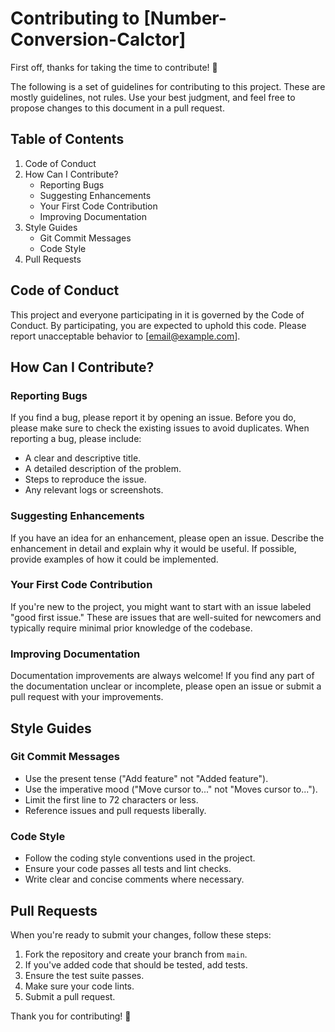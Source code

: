 # Contributing to [Number-Conversion-Calctor]

First off, thanks for taking the time to contribute! 🎉

The following is a set of guidelines for contributing to this project. These are mostly guidelines, not rules. Use your best judgment, and feel free to propose changes to this document in a pull request.

## Table of Contents

1. Code of Conduct
2. How Can I Contribute?
   - Reporting Bugs
   - Suggesting Enhancements
   - Your First Code Contribution
   - Improving Documentation
3. Style Guides
   - Git Commit Messages
   - Code Style
4. Pull Requests

## Code of Conduct

This project and everyone participating in it is governed by the Code of Conduct. By participating, you are expected to uphold this code. Please report unacceptable behavior to [email@example.com].

## How Can I Contribute?

### Reporting Bugs

If you find a bug, please report it by opening an issue. Before you do, please make sure to check the existing issues to avoid duplicates. When reporting a bug, please include:

- A clear and descriptive title.
- A detailed description of the problem.
- Steps to reproduce the issue.
- Any relevant logs or screenshots.

### Suggesting Enhancements

If you have an idea for an enhancement, please open an issue. Describe the enhancement in detail and explain why it would be useful. If possible, provide examples of how it could be implemented.

### Your First Code Contribution

If you're new to the project, you might want to start with an issue labeled "good first issue." These are issues that are well-suited for newcomers and typically require minimal prior knowledge of the codebase.

### Improving Documentation

Documentation improvements are always welcome! If you find any part of the documentation unclear or incomplete, please open an issue or submit a pull request with your improvements.

## Style Guides

### Git Commit Messages

- Use the present tense ("Add feature" not "Added feature").
- Use the imperative mood ("Move cursor to..." not "Moves cursor to...").
- Limit the first line to 72 characters or less.
- Reference issues and pull requests liberally.

### Code Style

- Follow the coding style conventions used in the project.
- Ensure your code passes all tests and lint checks.
- Write clear and concise comments where necessary.

## Pull Requests

When you're ready to submit your changes, follow these steps:

1. Fork the repository and create your branch from `main`.
2. If you've added code that should be tested, add tests.
3. Ensure the test suite passes.
4. Make sure your code lints.
5. Submit a pull request.

Thank you for contributing! 🙌
